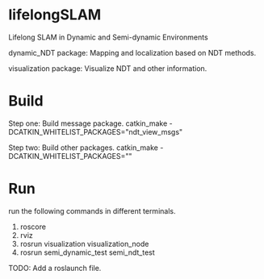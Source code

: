 # lifelongSLAM
Lifelong SLAM in Dynamic and Semi-dynamic Environments

dynamic_NDT package: Mapping and localization based on NDT methods.

visualization package: Visualize NDT and other information.

# Build
Step one: Build message package.
catkin_make -DCATKIN_WHITELIST_PACKAGES="ndt_view_msgs"

Step two: Build other packages.
catkin_make -DCATKIN_WHITELIST_PACKAGES=""

# Run
run the following commands in different terminals.
1. roscore
2. rviz
3. rosrun visualization visualization_node
4. rosrun semi_dynamic_test semi_ndt_test

TODO: Add a roslaunch file.
